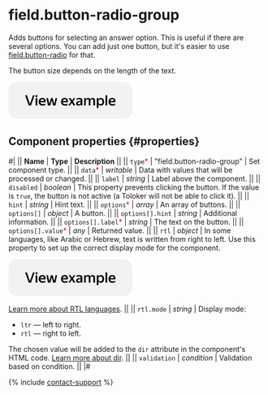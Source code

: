 # field.button-radio-group

Adds buttons for selecting an answer option. This is useful if there are several options. You can add just one button, but it's easier to use [field.button-radio](field.button-radio.md) for that.

The button size depends on the length of the text.

[![View example in the sandbox](../_images/buttons/view-example.svg)](https://ya.cc/t/jBYQsbgj3twiqX)

## Component properties {#properties}

#|
|| **Name** | **Type** | **Description** ||
|| `type`<span style="color: red">\*</span> | "field.button-radio-group" | Set component type. ||
|| `data`<span style="color: red">\*</span> | _writable_ | Data with values that will be processed or changed. ||
|| `label` | _string_ | Label above the component. ||
|| `disabled` | _boolean_ | This property prevents clicking the button. If the value is `true`, the button is not active (a Toloker will not be able to click it). ||
|| `hint` | _string_ | Hint text. ||
|| `options`<span style="color: red">\*</span> | _array_ | An array of buttons. ||
|| `options[]` | _object_ | A button. ||
|| `options[].hint` | _string_ | Additional information. ||
|| `options[].label`<span style="color: red">\*</span> | _string_ | The text on the button. ||
|| `options[].value`<span style="color: red">\*</span> | _any_ | Returned value. ||
|| `rtl` | _object_ | In some languages, like Arabic or Hebrew, text is written from right to left. Use this property to set up the correct display mode for the component.

[![View example in the sandbox](../_images/buttons/view-example.svg)](https://ya.cc/t/tq6fCNm_3ttFBW)

[Learn more about RTL languages](https://www.w3.org/International/questions/qa-scripts). ||
|| `rtl.mode` | _string_ | Display mode:

- `ltr` — left to right.
- `rtl` — right to left.

The chosen value will be added to the `dir` attribute in the component's HTML code. [Learn more about dir](https://www.w3.org/International/questions/qa-html-dir). ||
|| `validation` | _condition_ | Validation based on condition. ||
|#

{% include [contact-support](../_includes/contact-support.md) %}
